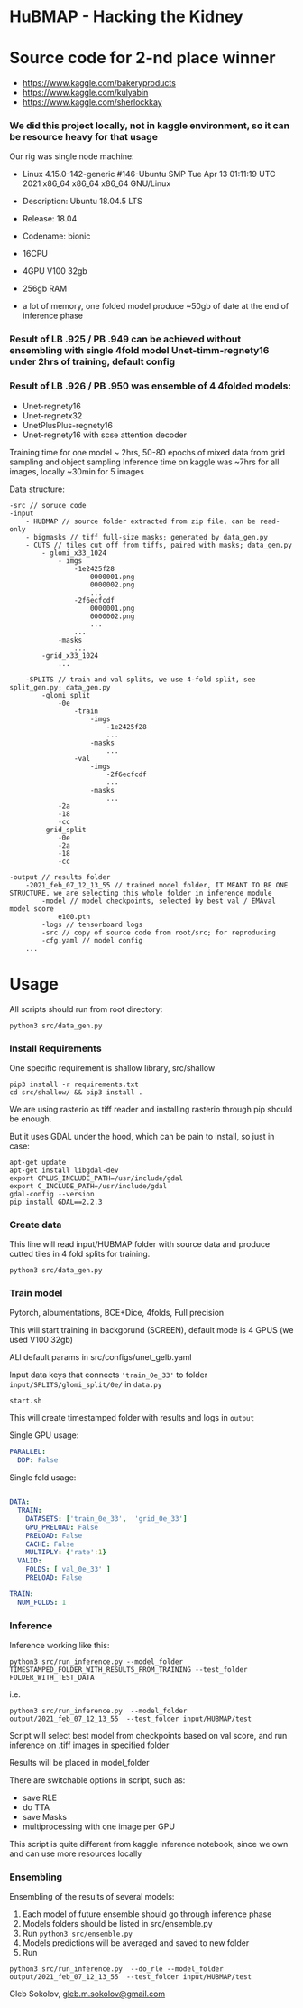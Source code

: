 # HuBMAP - Hacking the Kidney

# Source code for 2-nd place winner
- https://www.kaggle.com/bakeryproducts
- https://www.kaggle.com/kulyabin
- https://www.kaggle.com/sherlockkay


### We did this project locally, not in kaggle environment, so it can be resource heavy for that usage

Our rig was single node machine:

- Linux 4.15.0-142-generic #146-Ubuntu SMP Tue Apr 13 01:11:19 UTC 2021 x86_64 x86_64 x86_64 GNU/Linux
- Description:	Ubuntu 18.04.5 LTS
- Release:	18.04
- Codename:	bionic

- 16CPU
- 4GPU V100 32gb
- 256gb RAM
- a lot of memory, one folded model produce ~50gb of date at the end of inference phase


### Result of LB .925 / PB .949 can be achieved without ensembling with single 4fold model Unet-timm-regnety16 under 2hrs of training, default config
### Result of LB .926 / PB .950 was ensemble of 4 4folded models:
- Unet-regnety16
- Unet-regnetx32
- UnetPlusPlus-regnety16
- Unet-regnety16 with scse attention decoder

Training time for one model ~ 2hrs, 50-80 epochs of mixed data from grid sampling and object sampling
Inference time on kaggle was ~7hrs for all images, locally ~30min for 5 images



Data structure:
```
-src // soruce code
-input
    - HUBMAP // source folder extracted from zip file, can be read-only
    - bigmasks // tiff full-size masks; generated by data_gen.py
    - CUTS // tiles cut off from tiffs, paired with masks; data_gen.py
        - glomi_x33_1024
            - imgs
                -1e2425f28
                    0000001.png
                    0000002.png
                    ...
                -2f6ecfcdf
                    0000001.png
                    0000002.png
                    ...
                ...
            -masks
                ...
        -grid_x33_1024
            ...

    -SPLITS // train and val splits, we use 4-fold split, see split_gen.py; data_gen.py
        -glomi_split
            -0e
                -train
                    -imgs
                        -1e2425f28
                        ...
                    -masks
                        ...
                -val
                    -imgs
                        -2f6ecfcdf
                        ...
                    -masks
                        ...
            -2a
            -18
            -cc
        -grid_split
            -0e
            -2a
            -18
            -cc
            
-output // results folder
    -2021_feb_07_12_13_55 // trained model folder, IT MEANT TO BE ONE STRUCTURE, we are selecting this whole folder in inference module
        -model // model checkpoints, selected by best val / EMAval model score
            e100.pth
        -logs // tensorboard logs
        -src // copy of source code from root/src; for reproducing
        -cfg.yaml // model config
    ...
```


# Usage

All scripts should run from root directory:
```
python3 src/data_gen.py
```

### Install Requirements
One specific requirement is shallow library, src/shallow
```
pip3 install -r requirements.txt
cd src/shallow/ && pip3 install .

```
We are using rasterio as tiff reader and installing rasterio through pip should be enough.

But it uses GDAL under the hood, which can be pain to install, so just in case:
```
apt-get update
apt-get install libgdal-dev
export CPLUS_INCLUDE_PATH=/usr/include/gdal
export C_INCLUDE_PATH=/usr/include/gdal
gdal-config --version
pip install GDAL==2.2.3
```


### Create data

This line will read input/HUBMAP folder with source data and produce cutted tiles in 4 fold splits for training.
```
python3 src/data_gen.py

```
### Train model

Pytorch, albumentations, BCE+Dice, 4folds, Full precision

This will start training in backgorund (SCREEN), default mode is 4 GPUS (we used V100 32gb)

ALl default params in src/configs/unet_gelb.yaml

Input data keys that connects `'train_0e_33'` to folder `input/SPLITS/glomi_split/0e/` in `data.py`

```
start.sh

```
This will create timestamped folder with results and logs in `output`


Single GPU usage: 
```yaml
PARALLEL:
  DDP: False
```

Single fold usage:
```yaml

DATA:
  TRAIN:
    DATASETS: ['train_0e_33',  'grid_0e_33']
    GPU_PRELOAD: False
    PRELOAD: False
    CACHE: False
    MULTIPLY: {'rate':1}
  VALID:
    FOLDS: ['val_0e_33' ]
    PRELOAD: False

TRAIN:
  NUM_FOLDS: 1
```

### Inference

Inference working like this:
```
python3 src/run_inference.py --model_folder TIMESTAMPED_FOLDER_WITH_RESULTS_FROM_TRAINING --test_folder FOLDER_WITH_TEST_DATA
```
i.e.
```
python3 src/run_inference.py  --model_folder output/2021_feb_07_12_13_55  --test_folder input/HUBMAP/test
```

Script will select best model from checkpoints based on val score, and run inference on .tiff images in specified folder

Results will be placed in model_folder

There are switchable options in script, such as:

- save RLE
- do TTA
- save Masks
- multiprocessing with one image per GPU


This script is quite different from kaggle inference notebook, since we own and can use more resources locally

### Ensembling

Ensembling of the results of several models:
1. Each model of future ensemble should go through inference phase
2. Models folders should be listed in src/ensemble.py
3. Run `python3 src/ensemble.py`
4. Models predictions will be averaged and saved to new folder
5. Run 

```
python3 src/run_inference.py  --do_rle --model_folder output/2021_feb_07_12_13_55  --test_folder input/HUBMAP/test
```

Gleb Sokolov, gleb.m.sokolov@gmail.com


